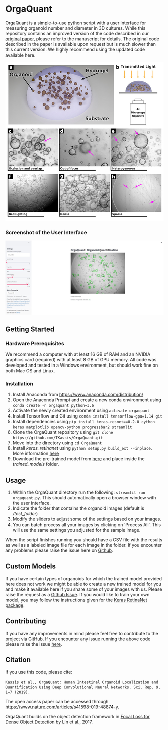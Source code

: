 # OrgaQuant
OrgaQuant is a simple-to-use python script with a user interface for measuring organoid number and diameter in 3D cultures.
While this repository contains an improved version of the code described in our [original paper](https://www.nature.com/articles/s41598-019-48874-y),
please refer to the manuscript for details. The original code described in the paper is available upon request
but is much slower than this current version. We highly recommend using the updated code available here.

![OrgaQuant for Measuring Organoid Diameter in 3D](/readme_images/Figure_1_From_Paper.jpg)

### Screenshot of the User Interface
![Screenshot of User Interface](/readme_images/screenshot.jpg)

## Getting Started
### Hardware Prerequisites
We recommend a computer with at least 16 GB of RAM and an NVIDIA graphics card (required) with at least 8 GB of GPU memory.
All code was developed and tested in a Windows environment, but should work fine on both Mac OS and Linux.

### Installation
1. Install Anaconda from https://www.anaconda.com/distribution/
2. Open the Anaconda Prompt and create a new conda environment using `conda create -n orgaquant python=3.6`
3. Activate the newly created environment using `activate orgaquant`
4. Install Tensorflow and Git using `conda install tensorflow-gpu=1.14 git`
5. Install dependencies using `pip install keras-resnet==0.2.0 cython keras matplotlib opencv-python progressbar2 streamlit`
6. Clone the OrgaQuant repository using `git clone https://github.com/TKassis/OrgaQuant.git`
7. Move into the directory using `cd OrgaQuant`
8. Install _keras_retinanet_ using `python setup.py build_ext --inplace`. More information [here](https://github.com/fizyr/keras-retinanet)
9. Download the pre-trained model from [here](https://github.com/TKassis/OrgaQuant/releases/download/v0.2/orgaquant_intestinal_v3.h5) and place inside the _trained_models_ folder.

## Usage
1. Within the OrgaQuant directory run the following: `streamlit run orgaquant.py`. This should automatically open a browser window with the user interface.
2. Indicate the folder that contains the organoid images (default is _/test_folder_)
3. Modify the sliders to adjust some of the settings based on your images.
4. You can batch process all your images by clicking on 'Process All'. This will use the same settings you adjusted for the sample image.

When the script finishes running you should have a CSV file with the results as well as a labeled image file for each image in the folder.
If you encounter any problems please raise the issue here on [Github](https://github.com/TKassis/OrgaQuant/issues).

## Custom Models
If you have certain types of organoids for which the trained model provided here does not work we might be able to create a new trained model for you and make it available here if you share some of your images with us.
Please raise the request as a [Github Issue](https://github.com/TKassis/OrgaQuant/issues). If you would like to train your own model, you may follow the instructions given for the
[Keras RetinaNet package](https://github.com/fizyr/keras-retinanet).

## Contributing
If you have any improvements in mind please feel free to contribute to the project via GitHub. If you encounter any issue running the above code please raise the issue [here](https://github.com/TKassis/OrgaQuant/issues).

## Citation
If you use this code, please cite:
```
Kassis et al., OrgaQuant: Human Intestinal Organoid Localization and Quantification Using Deep Convolutional Neural Networks. Sci. Rep. 9, 1–7 (2019).
```
The open access paper can be accessed through https://www.nature.com/articles/s41598-019-48874-y.

OrgaQuant builds on the object detection framework in [Focal Loss for Dense Object Detection](https://arxiv.org/abs/1708.02002) by Lin et al., 2017.
